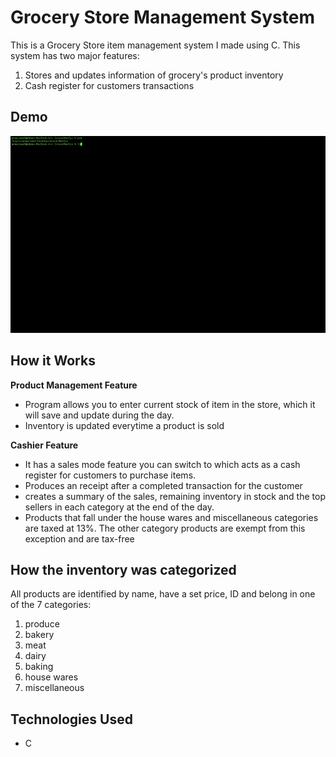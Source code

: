# Grocery Store Management System

<div>
<p>This is a Grocery Store item management system I made using C. This system has two major features:</p>
<ol>
<li>Stores and updates information of grocery's product inventory </li>
<li>Cash register for customers transactions</li>
</ol>
</div>

## Demo

![](./demo/demo1.gif)

## How it Works

<div>
  <b>Product Management Feature</b><br/>
<ul>
<li>Program allows you to enter current stock of item in the store, which it will save and update during the day.</li>
<li>Inventory is updated everytime a product is sold</li>
</ul>
</div>

<div>
  <b>Cashier Feature</b><br/>
<ul>
<li>It has a sales mode feature you can switch to which acts as a cash register for customers to purchase items. </li>
<li>Produces an receipt after a completed transaction for the customer</li>
<li>creates a summary of the sales, remaining inventory in stock and the top sellers in each category at the end of the day.</li>
<li>Products that fall under the house wares and miscellaneous categories are taxed at 13%. The other category products are exempt from this exception and are tax-free</li>
</ul>
</div>

## How the inventory was categorized

<div>
<p>All products are identified by name, have a set price, ID and belong in one of the 7 categories:</p>
<ol>
<li>produce</li>
<li>bakery</li>
<li>meat</li>
<li>dairy</li>
<li>baking</li>
<li>house wares</li>
<li>miscellaneous</li>
</ol>
</div>

## Technologies Used

<div>
<ul>
<li>
C
</li>
</ul>
